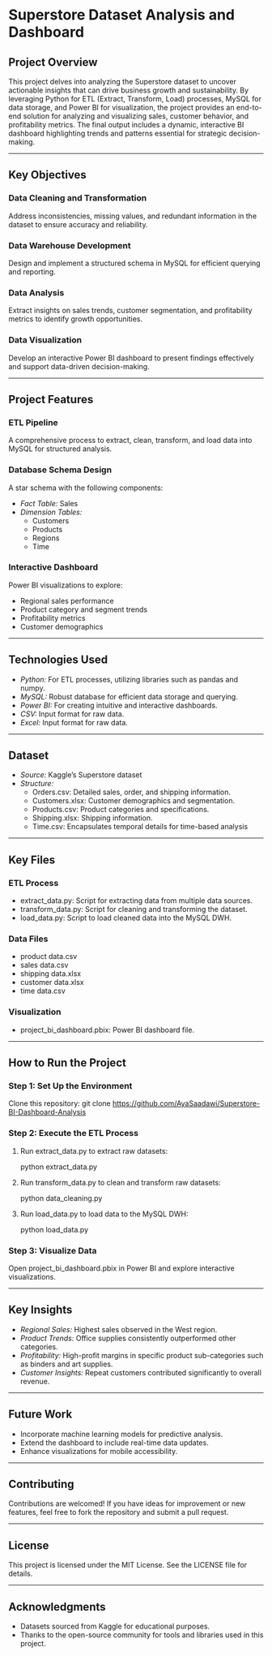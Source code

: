 # Superstore Dataset Analysis and Dashboard

## Project Overview
This project delves into analyzing the Superstore dataset to uncover actionable insights that can drive business growth and sustainability. By leveraging Python for ETL (Extract, Transform, Load) processes, MySQL for data storage, and Power BI for visualization, the project provides an end-to-end solution for analyzing and visualizing sales, customer behavior, and profitability metrics. The final output includes a dynamic, interactive BI dashboard highlighting trends and patterns essential for strategic decision-making.

---

## Key Objectives

### Data Cleaning and Transformation
Address inconsistencies, missing values, and redundant information in the dataset to ensure accuracy and reliability.

### Data Warehouse Development
Design and implement a structured schema in MySQL for efficient querying and reporting.

### Data Analysis
Extract insights on sales trends, customer segmentation, and profitability metrics to identify growth opportunities.

### Data Visualization
Develop an interactive Power BI dashboard to present findings effectively and support data-driven decision-making.

---

## Project Features

### ETL Pipeline
A comprehensive process to extract, clean, transform, and load data into MySQL for structured analysis.

### Database Schema Design
A star schema with the following components:

- *Fact Table:* Sales
- *Dimension Tables:*
  - Customers
  - Products
  - Regions
  - Time

### Interactive Dashboard
Power BI visualizations to explore:
- Regional sales performance
- Product category and segment trends
- Profitability metrics
- Customer demographics

---

## Technologies Used

- *Python:* For ETL processes, utilizing libraries such as pandas and numpy.
- *MySQL:* Robust database for efficient data storage and querying.
- *Power BI:* For creating intuitive and interactive dashboards.
- *CSV:* Input format for raw data.
- *Excel:* Input format for raw data.

---

## Dataset

- *Source:* Kaggle’s Superstore dataset
- *Structure:*
  - Orders.csv: Detailed sales, order, and shipping information.
  - Customers.xlsx: Customer demographics and segmentation.
  - Products.csv: Product categories and specifications.
  - Shipping.xlsx: Shipping information.
  - Time.csv: Encapsulates temporal details for time-based analysis

---

## Key Files

### ETL Process
- extract_data.py: Script for extracting data from multiple data sources.
- transform_data.py: Script for cleaning and transforming the dataset.
- load_data.py: Script to load cleaned data into the MySQL DWH.

### Data Files
- product data.csv
- sales data.csv
- shipping data.xlsx
- customer data.xlsx
- time data.csv

### Visualization
- project_bi_dashboard.pbix: Power BI dashboard file.

---

## How to Run the Project

### Step 1: Set Up the Environment
Clone this repository:
git clone https://github.com/AyaSaadawi/Superstore-BI-Dashboard-Analysis

### Step 2: Execute the ETL Process
1. Run extract_data.py to extract raw datasets:
   
   python extract_data.py
   
2. Run transform_data.py to clean and transform raw datasets:
   
   python data_cleaning.py
   
3. Run load_data.py to load data to the MySQL DWH:

   python load_data.py


### Step 3: Visualize Data
Open project_bi_dashboard.pbix in Power BI and explore interactive visualizations.

---

## Key Insights

- *Regional Sales:* Highest sales observed in the West region.
- *Product Trends:* Office supplies consistently outperformed other categories.
- *Profitability:* High-profit margins in specific product sub-categories such as binders and art supplies.
- *Customer Insights:* Repeat customers contributed significantly to overall revenue.

---

## Future Work

- Incorporate machine learning models for predictive analysis.
- Extend the dashboard to include real-time data updates.
- Enhance visualizations for mobile accessibility.

---

## Contributing
Contributions are welcomed! If you have ideas for improvement or new features, feel free to fork the repository and submit a pull request.

---

## License
This project is licensed under the MIT License. See the LICENSE file for details.

---

## Acknowledgments
- Datasets sourced from Kaggle for educational purposes.
- Thanks to the open-source community for tools and libraries used in this project.
